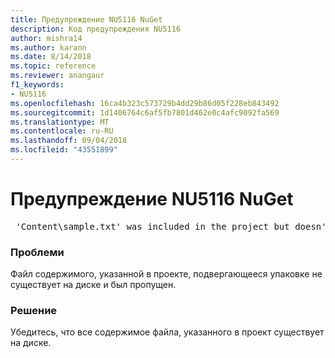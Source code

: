 ```yaml
---
title: Предупреждение NU5116 NuGet
description: Код предупреждения NU5116
author: mishra14
ms.author: karann
ms.date: 8/14/2018
ms.topic: reference
ms.reviewer: anangaur
f1_keywords:
- NU5116
ms.openlocfilehash: 16ca4b323c573729b4dd29b86d05f228eb843492
ms.sourcegitcommit: 1d1406764c6af5fb7801d462e0c4afc9092fa569
ms.translationtype: MT
ms.contentlocale: ru-RU
ms.lasthandoff: 09/04/2018
ms.locfileid: "43551899"
---
```

# <a name="nuget-warning-nu5116"></a>Предупреждение NU5116 NuGet
<pre> 'Content\sample.txt' was included in the project but doesn't exist. Skipping...</pre>

### <a name="issue"></a>Проблеми

Файл содержимого, указанной в проекте, подвергающееся упаковке не существует на диске и был пропущен.


### <a name="solution"></a>Решение

Убедитесь, что все содержимое файла, указанного в проект существует на диске.

